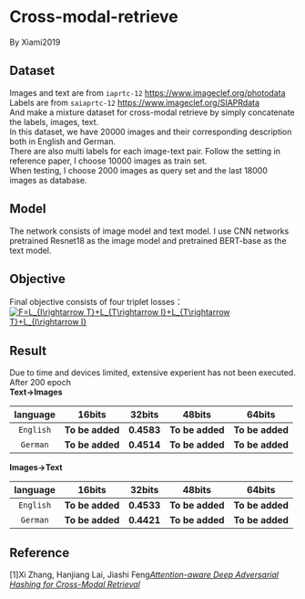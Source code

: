 # Cross-modal-retrieve
By Xiami2019

## Dataset  
Images and text are from `iaprtc-12` https://www.imageclef.org/photodata  
Labels are from `saiaprtc-12` https://www.imageclef.org/SIAPRdata  
And make a mixture dataset for cross-modal retrieve by simply concatenate the labels, images, text.  
In this dataset, we have 20000 images and their corresponding description both in English and German.  
There are also multi labels for each image-text pair.
Follow the setting in reference paper, I choose 10000 images as train set.  
When testing, I choose 2000 images as query set and the last 18000 images as database.

## Model
The network consists of image model and text model. I use CNN networks pretrained Resnet18 as the image model and pretrained BERT-base as the text model.

## Objective
Final objective consists of four triplet losses：  
<a href="https://www.codecogs.com/eqnedit.php?latex=F=L_{I\rightarrow&space;T}&plus;L_{T\rightarrow&space;I}&plus;L_{T\rightarrow&space;T}&plus;L_{I\rightarrow&space;I}" target="_blank"><img src="https://latex.codecogs.com/gif.latex?F=L_{I\rightarrow&space;T}&plus;L_{T\rightarrow&space;I}&plus;L_{T\rightarrow&space;T}&plus;L_{I\rightarrow&space;I}" title="F=L_{I\rightarrow T}+L_{T\rightarrow I}+L_{T\rightarrow T}+L_{I\rightarrow I}" /></a>

## Result   
Due to time and devices limited, extensive experient has not been executed.  
After 200 epoch  
**Text→Images**  

language | 16bits | 32bits | 48bits | 64bits  
|:---: |:---: |:---: | :---: |:---: |  
`English` | **To be added** | **0.4583** | **To be added** | **To be added**  
`German` | **To be added** | **0.4514** | **To be added** | **To be added**  

**Images→Text**  

language | 16bits | 32bits | 48bits | 64bits  
|:---: |:---: |:---: | :---: |:---: |  
`English` | **To be added** | **0.4533** | **To be added** | **To be added**  
`German` | **To be added** | **0.4421** | **To be added** | **To be added**  

## Reference  
[1]Xi Zhang, Hanjiang Lai, Jiashi Feng[*Attention-aware Deep Adversarial Hashing for Cross-Modal Retrieval*](http://openaccess.thecvf.com/content_ECCV_2018/papers/Xi_Zhang_Attention-aware_Deep_Adversarial_ECCV_2018_paper.pdf)
